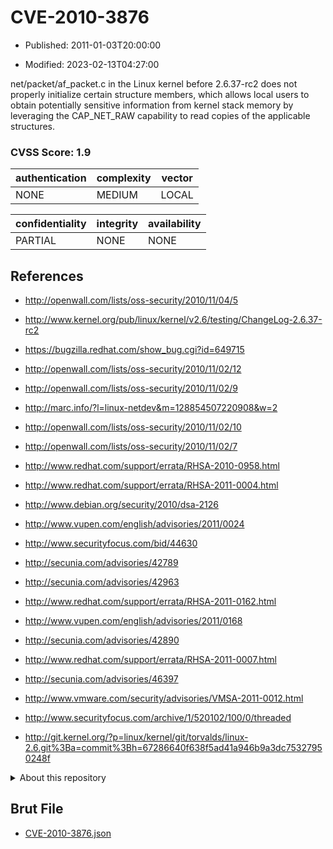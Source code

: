 # CVE-2010-3876

- Published: 2011-01-03T20:00:00

- Modified: 2023-02-13T04:27:00

net/packet/af_packet.c in the Linux kernel before 2.6.37-rc2 does not properly initialize certain structure members, which allows local users to obtain potentially sensitive information from kernel stack memory by leveraging the CAP_NET_RAW capability to read copies of the applicable structures.

### CVSS Score: **1.9**

| authentication | complexity | vector |
| --- | --- | --- |
| NONE | MEDIUM | LOCAL |

| confidentiality | integrity | availability |
| --- | --- | --- |
| PARTIAL | NONE | NONE |

## References

* http://openwall.com/lists/oss-security/2010/11/04/5

* http://www.kernel.org/pub/linux/kernel/v2.6/testing/ChangeLog-2.6.37-rc2

* https://bugzilla.redhat.com/show_bug.cgi?id=649715

* http://openwall.com/lists/oss-security/2010/11/02/12

* http://openwall.com/lists/oss-security/2010/11/02/9

* http://marc.info/?l=linux-netdev&m=128854507220908&w=2

* http://openwall.com/lists/oss-security/2010/11/02/10

* http://openwall.com/lists/oss-security/2010/11/02/7

* http://www.redhat.com/support/errata/RHSA-2010-0958.html

* http://www.redhat.com/support/errata/RHSA-2011-0004.html

* http://www.debian.org/security/2010/dsa-2126

* http://www.vupen.com/english/advisories/2011/0024

* http://www.securityfocus.com/bid/44630

* http://secunia.com/advisories/42789

* http://secunia.com/advisories/42963

* http://www.redhat.com/support/errata/RHSA-2011-0162.html

* http://www.vupen.com/english/advisories/2011/0168

* http://secunia.com/advisories/42890

* http://www.redhat.com/support/errata/RHSA-2011-0007.html

* http://secunia.com/advisories/46397

* http://www.vmware.com/security/advisories/VMSA-2011-0012.html

* http://www.securityfocus.com/archive/1/520102/100/0/threaded

* http://git.kernel.org/?p=linux/kernel/git/torvalds/linux-2.6.git%3Ba=commit%3Bh=67286640f638f5ad41a946b9a3dc75327950248f

<details>
<summary>About this repository</summary> 

  This repository is part of the project [Live Hack CVE](https://github.com/Live-Hack-CVE). Main website can be found [www.live-hack.org](https://www.live-hack.org) 
  
  Made by [Sn0wAlice](https://github.com/Sn0wAlice) for the people that care about security and need to have a feed of the latest CVEs. Hope you enjoy it, don't forget to star the repo and follow me on [Twitter](https://twitter.com/Sn0wAlice) and [Github](https://github.com/Sn0wAlice). And that is my [personnal website](https://www.alice-snow.me/)

  - [Home Page](https://github.com/Live-Hack-CVE)
  - [Framework](https://github.com/Live-Hack-CVE/cve-framework)
  - [CVE database](https://github.com/Live-Hack-CVE/full_database)
  - [Changelog](https://github.com/Live-Hack-CVE/Changelog)
</details>

## Brut File

* [CVE-2010-3876.json](https://raw.githubusercontent.com/Live-Hack-CVE/full_database/main/cves/2010/CVE-2010-3876.json)

